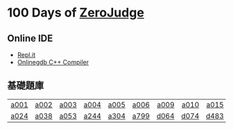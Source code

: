# 100 Days of [ZeroJudge](https://zerojudge.tw/Problems)

## Online IDE
- [Repl.it](https://www.onlinegdb.com/online_c++_compiler)
- [Onlinegdb C++ Compiler](https://repl.it/languages/cpp)

## 基礎題庫

|  |  |  |  |  |  |  |  |  |  |
| :-----| ----: | ----: | ----: | ----: | ----: | ----: | ----: | ----: | ----: |
| [a001](/a/a001.cpp) | [a002](/a/a002.cpp) | [a003](/a/a003.cpp) | [a004](/a/a004.cpp) | [a005](/a/a005.cpp) | [a006](/a/a006.cpp) | [a009](/a/a009.cpp) | [a010](/a/a010.cpp)| [a015](/a/a015.cpp)| [a020](/a/a020.cpp) |
| [a024](/a/a024.cpp) | [a038](/a/a038.cpp)| [a053](/a/a053.cpp)| [a244](/a/a244.cpp) | [a304](/a/a304.cpp) | [a799](/a/a799.cpp)| [d064](/d/d064.cpp) | [d074](/d/d074.cpp) | [d483](/d/d483.cpp) | [d498](/d/d498.cpp) |

